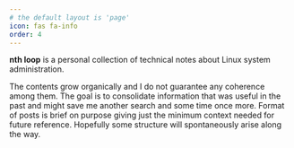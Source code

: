 ```yaml
---
# the default layout is 'page'
icon: fas fa-info
order: 4
---
```


**nth loop** is a personal collection of technical notes about Linux system administration.

The contents grow organically and I do not guarantee any coherence among them.
The goal is to consolidate information that was useful in the past and might
save me another search and some time once more. Format of posts is brief on
purpose giving just the minimum context needed for future reference. Hopefully
some structure will spontaneously arise along the way.
